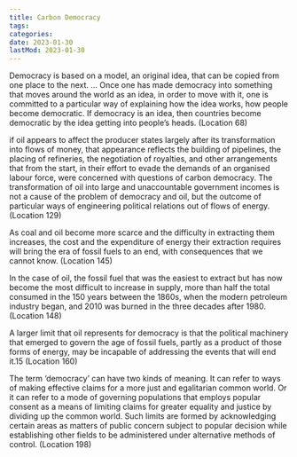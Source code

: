 ```yaml
---
title: Carbon Democracy
tags:
categories:
date: 2023-01-30
lastMod: 2023-01-30
---
```

Democracy is based on a model, an original idea, that can be copied from one place to the next. ... Once one has made democracy into something that moves around the world as an idea, in order to move with it, one is committed to a particular way of explaining how the idea works, how people become democratic. If democracy is an idea, then countries become democratic by the idea getting into people’s heads. (Location 68)

if oil appears to affect the producer states largely after its transformation into flows of money, that appearance reflects the building of pipelines, the placing of refineries, the negotiation of royalties, and other arrangements that from the start, in their effort to evade the demands of an organised labour force, were concerned with questions of carbon democracy. The transformation of oil into large and unaccountable government incomes is not a cause of the problem of democracy and oil, but the outcome of particular ways of engineering political relations out of flows of energy. (Location 129)

As coal and oil become more scarce and the difficulty in extracting them increases, the cost and the expenditure of energy their extraction requires will bring the era of fossil fuels to an end, with consequences that we cannot know. (Location 145)

In the case of oil, the fossil fuel that was the easiest to extract but has now become the most difficult to increase in supply, more than half the total consumed in the 150 years between the 1860s, when the modern petroleum industry began, and 2010 was burned in the three decades after 1980. (Location 148)

A larger limit that oil represents for democracy is that the political machinery that emerged to govern the age of fossil fuels, partly as a product of those forms of energy, may be incapable of addressing the events that will end it.15 (Location 160)

The term ‘democracy’ can have two kinds of meaning. It can refer to ways of making effective claims for a more just and egalitarian common world. Or it can refer to a mode of governing populations that employs popular consent as a means of limiting claims for greater equality and justice by dividing up the common world. Such limits are formed by acknowledging certain areas as matters of public concern subject to popular decision while establishing other fields to be administered under alternative methods of control. (Location 198)
